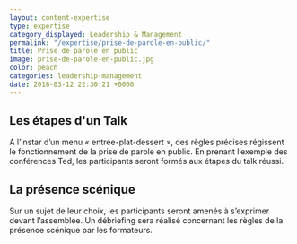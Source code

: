 ```yaml
---
layout: content-expertise
type: expertise
category_displayed: Leadership & Management
permalink: "/expertise/prise-de-parole-en-public/"
title: Prise de parole en public
image: prise-de-parole-en-public.jpg
color: peach
categories: leadership-management
date: 2018-03-12 22:30:21 +0000
---
```


## Les étapes d'un Talk

A l’instar d’un menu &laquo;&nbsp;entrée-plat-dessert&nbsp;&raquo;, des règles précises régissent le fonctionnement de la prise de parole en public. En prenant l’exemple des conférences Ted, les participants seront formés aux étapes du talk réussi.

## La présence scénique

Sur un sujet de leur choix, les participants seront amenés à s’exprimer devant l’assemblée. Un débriefing sera réalisé concernant les règles de la présence scénique par les formateurs.

